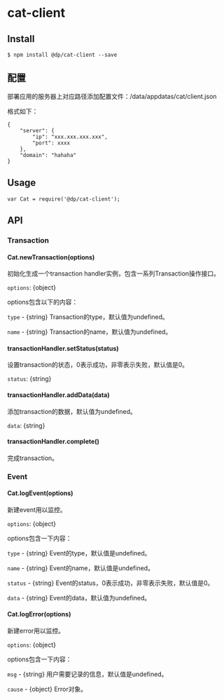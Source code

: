 # cat-client


## Install


```
$ npm install @dp/cat-client --save
```

## 配置

部署应用的服务器上对应路径添加配置文件：/data/appdatas/cat/client.json

格式如下：

```
{
    "server": {
        "ip": "xxx.xxx.xxx.xxx",
        "port": xxxx
    },
    "domain": "hahaha"
}
```

## Usage

```
var Cat = require('@dp/cat-client');
```

## API

### Transaction

#### Cat.newTransaction(options)

初始化生成一个transaction handler实例，包含一系列Transaction操作接口。

`options`: {object}

options包含以下的内容：

`type` - {string} Transaction的type，默认值为undefined。

`name` - {string} Transaction的name，默认值为undefined。

#### transactionHandler.setStatus(status)

设置transaction的状态，0表示成功，非零表示失败，默认值是0。

`status`: {string}

#### transactionHandler.addData(data)

添加transaction的数据，默认值为undefined。

`data`: {string}

#### transactionHandler.complete()

完成transaction。

### Event

#### Cat.logEvent(options)

新建event用以监控。

`options`: {object}

options包含一下内容：

`type` - {string} Event的type，默认值是undefined。

`name` - {string} Event的name，默认值是undefined。

`status` - {string} Event的status，0表示成功，非零表示失败，默认值是0。

`data` - {string} Event的data，默认值为undefined。

#### Cat.logError(options)

新建error用以监控。

`options`: {object}

options包含一下内容：

`msg` - {string} 用户需要记录的信息，默认值是undefined。

`cause` - {object}	Error对象。